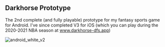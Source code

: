 ## Darkhorse Prototype
The 2nd complete (and fully playable) prototype for my fantasy sports game for Android. I've since completed V3 for iOS (which you can play during the 2020-2021 NBA season at www.darkhorse-dfs.app)


![android_white_v2](https://user-images.githubusercontent.com/8163492/109376583-5c035e80-787a-11eb-9ab1-5601734e6444.png)


